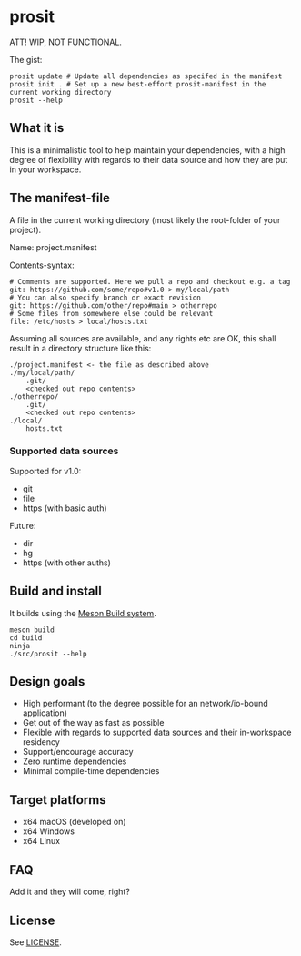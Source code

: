 # prosit

ATT! WIP, NOT FUNCTIONAL.

The gist:

    prosit update # Update all dependencies as specifed in the manifest
    prosit init . # Set up a new best-effort prosit-manifest in the current working directory
    prosit --help


## What it is

This is a minimalistic tool to help maintain your dependencies, with a high degree of flexibility with regards to their data source and how they are put in your workspace.

## The manifest-file 

A file in the current working directory (most likely the root-folder of your project). 

Name: project.manifest

Contents-syntax:

    # Comments are supported. Here we pull a repo and checkout e.g. a tag
    git: https://github.com/some/repo#v1.0 > my/local/path
    # You can also specify branch or exact revision
    git: https://github.com/other/repo#main > otherrepo
    # Some files from somewhere else could be relevant
    file: /etc/hosts > local/hosts.txt

Assuming all sources are available, and any rights etc are OK, this shall result in a directory structure like this:

    ./project.manifest <- the file as described above
    ./my/local/path/
        .git/
        <checked out repo contents>
    ./otherrepo/
        .git/
        <checked out repo contents>
    ./local/
        hosts.txt

### Supported data sources

Supported for v1.0:
* git
* file
* https (with basic auth)

Future:
* dir
* hg
* https (with other auths)


## Build and install

It builds using the [Meson Build system](https://mesonbuild.com/).

    meson build
    cd build
    ninja
    ./src/prosit --help


## Design goals

* High performant (to the degree possible for an network/io-bound application)
* Get out of the way as fast as possible
* Flexible with regards to supported data sources and their in-workspace residency
* Support/encourage accuracy
* Zero runtime dependencies
* Minimal compile-time dependencies

## Target platforms

* x64 macOS (developed on)
* x64 Windows
* x64 Linux


## FAQ

Add it and they will come, right?


## License

See [LICENSE](LICENSE).